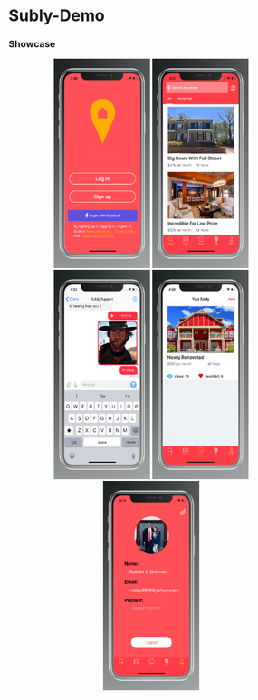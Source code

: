 # Subly-Demo

### Showcase
<p align="center">
 <img src="https://github.com/Rdbrennan/Subly-Demo/blob/master/ss-1.png" width="170" height = "370"/>
 <img src="https://github.com/Rdbrennan/Subly-Demo/blob/master/ssd.png" width="170" height = "370"/>
 <img src="https://github.com/Rdbrennan/Subly-Demo/blob/master/ss2.png" width="170" height = "370"/>
 <img src="https://github.com/Rdbrennan/Subly-Demo/blob/master/ss3.png" width="170" height = "370"/>
 <img src="https://github.com/Rdbrennan/Subly-Demo/blob/master/ss4.png" width="170" height = "370"/>
</p>
